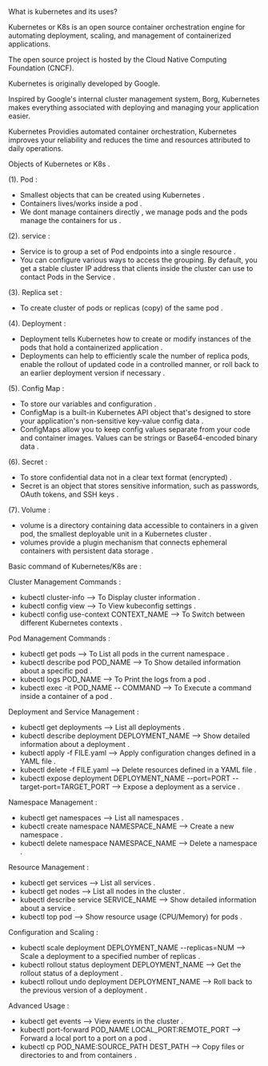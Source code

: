What is kubernetes and its uses?

Kubernetes or K8s is an open source container orchestration engine for automating deployment, scaling, and management of containerized applications. 

The open source project is hosted by the Cloud Native Computing Foundation (CNCF).

Kubernetes is originally developed by Google.

Inspired by Google's internal cluster management system, Borg, Kubernetes makes everything associated with deploying and managing your application easier. 

Kubernetes Providies automated container orchestration, Kubernetes improves your reliability and reduces the time and resources attributed to daily operations.

Objects of Kubernetes or K8s .

(1). Pod :

  *  Smallest objects that can be created using Kubernetes .
  *  Containers lives/works inside a pod .
  *  We dont manage containers directly , we manage pods and the pods manage the containers for us .

(2). service :

  * Service is to group a set of Pod endpoints into a single resource .
  * You can configure various ways to access the grouping. By default, you get a stable cluster IP address that clients inside the cluster can use to contact Pods in the Service .

(3). Replica set :

 * To create cluster of pods or replicas (copy) of the same pod .

(4). Deployment :

 * Deployment tells Kubernetes how to create or modify instances of the pods that hold a containerized application .
 * Deployments can help to efficiently scale the number of replica pods, enable the rollout of updated code in a controlled manner, or roll back to an earlier deployment version if necessary .

(5). Config Map :

 * To store our variables and configuration .
 * ConfigMap is a built-in Kubernetes API object that's designed to store your application's non-sensitive key-value config data .
 * ConfigMaps allow you to keep config values separate from your code and container images. Values can be strings or Base64-encoded binary data .

(6). Secret :

 * To store confidential data not in a clear text format (encrypted) .
 * Secret is an object that stores sensitive information, such as passwords, OAuth tokens, and SSH keys .

(7). Volume :

 * volume is a directory containing data accessible to containers in a given pod, the smallest deployable unit in a Kubernetes cluster .
 * volumes provide a plugin mechanism that connects ephemeral containers with persistent data storage .

Basic command of Kubernetes/K8s are :

Cluster Management Commands :

* kubectl cluster-info --> To Display cluster information .
* kubectl config view --> To View kubeconfig settings .
* kubectl config use-context CONTEXT_NAME --> To Switch between different Kubernetes contexts .

Pod Management Commands :

* kubectl get pods --> To List all pods in the current namespace .
* kubectl describe pod POD_NAME --> To Show detailed information about a specific pod .
* kubectl logs POD_NAME --> To Print the logs from a pod .
* kubectl exec -it POD_NAME -- COMMAND --> To Execute a command inside a container of a pod .

Deployment and Service Management :

* kubectl get deployments --> List all deployments .
* kubectl describe deployment DEPLOYMENT_NAME --> Show detailed information about a deployment .
* kubectl apply -f FILE.yaml --> Apply configuration changes defined in a YAML file .
* kubectl delete -f FILE.yaml --> Delete resources defined in a YAML file .
* kubectl expose deployment DEPLOYMENT_NAME --port=PORT --target-port=TARGET_PORT --> Expose a deployment as a service .

Namespace Management :

* kubectl get namespaces --> List all namespaces .
* kubectl create namespace NAMESPACE_NAME --> Create a new namespace .
* kubectl delete namespace NAMESPACE_NAME --> Delete a namespace .

Resource Management :

* kubectl get services --> List all services .
* kubectl get nodes --> List all nodes in the cluster .
* kubectl describe service SERVICE_NAME --> Show detailed information about a service .
* kubectl top pod --> Show resource usage (CPU/Memory) for pods .

Configuration and Scaling :

* kubectl scale deployment DEPLOYMENT_NAME --replicas=NUM --> Scale a deployment to a specified number of replicas .
* kubectl rollout status deployment DEPLOYMENT_NAME --> Get the rollout status of a deployment .
* kubectl rollout undo deployment DEPLOYMENT_NAME --> Roll back to the previous version of a deployment .

Advanced Usage :

* kubectl get events --> View events in the cluster .
* kubectl port-forward POD_NAME LOCAL_PORT:REMOTE_PORT --> Forward a local port to a port on a pod .
* kubectl cp POD_NAME:SOURCE_PATH DEST_PATH --> Copy files or directories to and from containers .
